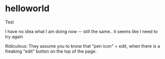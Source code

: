 helloworld
==========

Test


I have no idea what I am doing now -- still the same.. it seems like I need to try again


Ridiculous: They assume you to know that "pen icon" = edit, when there is a freaking "edit" button on the top of the page. 
